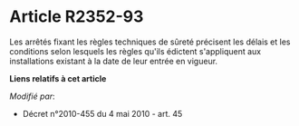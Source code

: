 # Article R2352-93

Les arrêtés fixant les règles techniques de sûreté précisent les délais et les conditions selon lesquels les règles qu'ils
édictent s'appliquent aux installations existant à la date de leur entrée en vigueur.

**Liens relatifs à cet article**

_Modifié par_:

  - Décret n°2010-455 du 4 mai 2010 - art. 45
